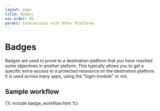 ```yaml
---
layout: page
title: Badges
nav_order: 80
parent: Interactions with Other Platforms
---
```


# Badges

Badges are used to prove to a destination platform that you have reached some objectives in another plaform. This typically allows you to get a specific extra-access to a protected ressource on the destination platform. It is used across many apps, using the "login-module" or not.

## Sample workflow

{% include badge_workflow.html %}
